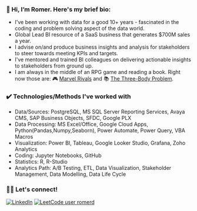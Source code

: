 ### 👋 Hi, I’m Romer. Here's my brief bio:

- I've been working with data for a good 10+ years - fascinated in the coding and problem solving aspect of the data world. 
- Global Lead BI resource of a SaaS business that generates $700M sales a year.
- I advise on/and produce business insights and analysis for stakeholders to steer towards meeting KPIs and targets.
- I've mentored and trained BI colleagues on delivering actionable insights to stakeholders from ground up.
- I am always in the middle of an RPG game and reading a book. Right now those are: :video_game: [Marvel Rivals](https://store.steampowered.com/app/2767030/Marvel_Rivals/) and :books: [The Three-Body Problem](https://www.goodreads.com/book/show/20518872-the-three-body-problem).
  
### :heavy_check_mark: Technologies/Methods I've worked with

- Data/Sources: PostgreSQL, MS SQL Server Reporting Services, Avaya CMS, SAP Business Objects, SFDC, Google PLX 
- Data Processing: MS Excel/Office, Google Cloud Apps, Python(Pandas,Numpy,Seaborn), Power Automate, Power Query, VBA Macros
- Visualization: Power BI, Tableau, Google Looker Studio, Grafana, Zoho Analytics 
- Coding: Jupyter Notebooks, GitHub
- Statistics: R, R-Studio
- Analytics Path: A/B Testing, ETL, Data Visualization, Stakeholder Management, Data Modelling, Data Life Cycle

<!--
### :point_right: Re Trainings

- [SuperDataScience](https://www.superdatascience.com/) Data Science, Power BI and Python Certification - Aug 2017
- Concentrix Lean Six Sigma Professional Certificate - 2019
- [DAP Project Sparta PH](https://sparta.dap.edu.ph/) Data Visualization and Operational Analytics Micro-specialization - Aug 2023 – Oct 2023
- [Google](https://www.coursera.org/professional-certificates/google-data-analytics) Data Analytics Professional Certificate - Mar 2024
-->

### :raising_hand_man: Let's connect!

[![LinkedIn](https://img.shields.io/badge/LinkedIn-0077B5?style=for-the-badge&logo=linkedin&logoColor=white)](https://www.linkedin.com/in/romerd/)
[![LeetCode user romerd](https://img.shields.io/badge/dynamic/json?style=for-the-badge&labelColor=black&color=%23ffa116&label=romerd&query=solvedOverTotal&url=https%3A%2F%2Fleetcode-badge.vercel.app%2Fapi%2Fusers%2Fromerd&logo=leetcode&logoColor=yellow)](https://leetcode.com/romerd/)


<!---
Romer-D/Romer-D is a ✨ special ✨ repository because its `README.md` (this file) appears on your GitHub profile.
You can click the Preview link to take a look at your changes.
--->
